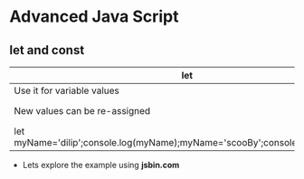 # Advanced Java Script

## let and const

| let  | const |
| ------------- | ------------- |
| Use it for variable values | use it for constant values |
| New values can be re-assigned | never gets a new value once initialized|
| let myName='dilip';console.log(myName);myName='scooBy';console.log(myName); | const myName='dilip';console.log(myName)|

- Lets explore the example using **jsbin.com**
